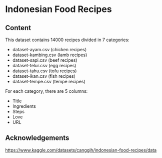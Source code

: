 # Indonesian Food Recipes

## Content
This dataset contains 14000 recipes divided in 7 categories:

* dataset-ayam.csv (chicken recipes)
* dataset-kambing.csv (lamb recipes)
* dataset-sapi.csv (beef recipes)
* dataset-telur.csv (egg recipes)
* dataset-tahu.csv (tofu recipes)
* dataset-ikan.csv (fish recipes)
* dataset-tempe.csv (tempe recipes)

For each category, there are 5 columns:

* Title
* Ingredients
* Steps
* Love
* URL

## Acknowledgements
https://www.kaggle.com/datasets/canggih/indonesian-food-recipes/data